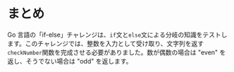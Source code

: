 # まとめ

Go 言語の「if-else」チャレンジは、`if`文と`else`文による分岐の知識をテストします。このチャレンジでは、整数を入力として受け取り、文字列を返す`checkNumber`関数を完成させる必要がありました。数が偶数の場合は "even" を返し、そうでない場合は "odd" を返します。
